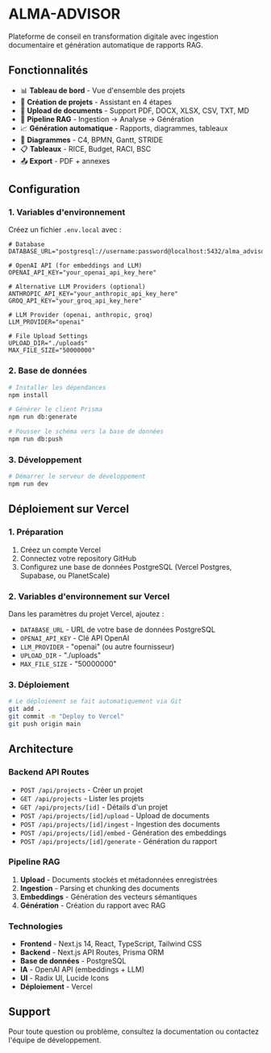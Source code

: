 # ALMA-ADVISOR

Plateforme de conseil en transformation digitale avec ingestion documentaire et génération automatique de rapports RAG.

## Fonctionnalités

- 📊 **Tableau de bord** - Vue d'ensemble des projets
- 📝 **Création de projets** - Assistant en 4 étapes
- 📄 **Upload de documents** - Support PDF, DOCX, XLSX, CSV, TXT, MD
- 🧠 **Pipeline RAG** - Ingestion → Analyse → Génération
- 📈 **Génération automatique** - Rapports, diagrammes, tableaux
- 🎨 **Diagrammes** - C4, BPMN, Gantt, STRIDE
- 📋 **Tableaux** - RICE, Budget, RACI, BSC
- 📤 **Export** - PDF + annexes

## Configuration

### 1. Variables d'environnement

Créez un fichier `.env.local` avec :

```env
# Database
DATABASE_URL="postgresql://username:password@localhost:5432/alma_advisor"

# OpenAI API (for embeddings and LLM)
OPENAI_API_KEY="your_openai_api_key_here"

# Alternative LLM Providers (optional)
ANTHROPIC_API_KEY="your_anthropic_api_key_here"
GROQ_API_KEY="your_groq_api_key_here"

# LLM Provider (openai, anthropic, groq)
LLM_PROVIDER="openai"

# File Upload Settings
UPLOAD_DIR="./uploads"
MAX_FILE_SIZE="50000000"
```

### 2. Base de données

```bash
# Installer les dépendances
npm install

# Générer le client Prisma
npm run db:generate

# Pousser le schéma vers la base de données
npm run db:push
```

### 3. Développement

```bash
# Démarrer le serveur de développement
npm run dev
```

## Déploiement sur Vercel

### 1. Préparation

1. Créez un compte Vercel
2. Connectez votre repository GitHub
3. Configurez une base de données PostgreSQL (Vercel Postgres, Supabase, ou PlanetScale)

### 2. Variables d'environnement sur Vercel

Dans les paramètres du projet Vercel, ajoutez :

- `DATABASE_URL` - URL de votre base de données PostgreSQL
- `OPENAI_API_KEY` - Clé API OpenAI
- `LLM_PROVIDER` - "openai" (ou autre fournisseur)
- `UPLOAD_DIR` - "./uploads"
- `MAX_FILE_SIZE` - "50000000"

### 3. Déploiement

```bash
# Le déploiement se fait automatiquement via Git
git add .
git commit -m "Deploy to Vercel"
git push origin main
```

## Architecture

### Backend API Routes

- `POST /api/projects` - Créer un projet
- `GET /api/projects` - Lister les projets
- `GET /api/projects/[id]` - Détails d'un projet
- `POST /api/projects/[id]/upload` - Upload de documents
- `POST /api/projects/[id]/ingest` - Ingestion des documents
- `POST /api/projects/[id]/embed` - Génération des embeddings
- `POST /api/projects/[id]/generate` - Génération du rapport

### Pipeline RAG

1. **Upload** - Documents stockés et métadonnées enregistrées
2. **Ingestion** - Parsing et chunking des documents
3. **Embeddings** - Génération des vecteurs sémantiques
4. **Génération** - Création du rapport avec RAG

### Technologies

- **Frontend** - Next.js 14, React, TypeScript, Tailwind CSS
- **Backend** - Next.js API Routes, Prisma ORM
- **Base de données** - PostgreSQL
- **IA** - OpenAI API (embeddings + LLM)
- **UI** - Radix UI, Lucide Icons
- **Déploiement** - Vercel

## Support

Pour toute question ou problème, consultez la documentation ou contactez l'équipe de développement.
